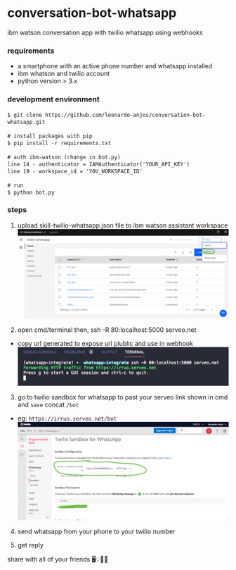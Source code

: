 # conversation-bot-whatsapp

ibm watson conversation app with twilio whatsapp using webhooks

### requirements
- a smartphone with an active phone number and whatsapp installed
- ibm whatson and twilio account
- python version > 3.x

### development environment
```
$ git clone https://github.com/leonardo-anjos/conversation-bot-whatsapp.git

# install packages with pip
$ pip install -r requirements.txt

# auth ibm-watson (change in bot.py)
line 14 - authenticator = IAMAuthenticator('YOUR_API_KEY')
line 19 - workspace_id = 'YOU_WORKSPACE_ID'

# run 
$ python bot.py
```

### steps
1. upload skill-twilio-whatsapp.json file to ibm watson assistant workspace
![](./images/watson.png)

2. open cmd/terminal then, ssh -R 80:localhost:5000 serveo.net
- copy url generated to expose url plublic and use in webhook
![](./images/serveo.png)

3. go to twilio sandbox for whatsapp to past your serveo link shown in cmd and `save` concat `/bot`
- eg: `https://irruo.serveo.net/bot`
![](./images/twilio.png)

4. send whatsapp from your phone to your twilio number
   
5. get reply


share with all of your friends 🖥️💡🧠🤖
